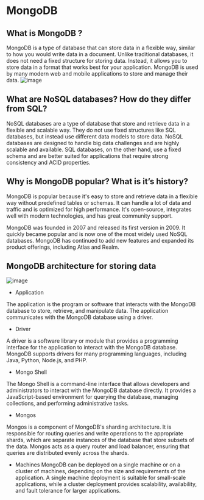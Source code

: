 # MongoDB

## What is MongoDB ?
MongoDB is a type of database that can store data in a flexible way, similar to how you would write data in a document. Unlike traditional databases,
it does not need a fixed structure for storing data. Instead, it allows you to store data in a format that works best for your application.
MongoDB is used by many modern web and mobile applications to store and manage their data.
![image](https://user-images.githubusercontent.com/129948378/233044098-e77acb64-21d2-46b6-8381-a16c38133f80.png)

## What are NoSQL databases? How do they differ from SQL?
NoSQL databases are a type of database that store and retrieve data in a flexible and scalable way. 
They do not use fixed structures like SQL databases, but instead use different data models to store data.
NoSQL databases are designed to handle big data challenges and are highly scalable and available. SQL databases, on the other hand, use a fixed schema and are better suited for applications that require strong consistency and ACID properties.

## Why is MongoDB popular? What is it’s history? 
MongoDB is popular because it's easy to store and retrieve data in a flexible way without predefined tables or schemas. 
It can handle a lot of data and traffic and is optimized for high performance. It's open-source, integrates well with modern technologies, and has great community support.

MongoDB was founded in 2007 and released its first version in 2009. It quickly became popular and is now one of the most widely used NoSQL databases. MongoDB has continued to add new features and expanded its product offerings, including Atlas and Realm.

## MongoDB architecture for storing data

![image](https://user-images.githubusercontent.com/129948378/233046695-9b9db41a-c1f1-4239-8b09-29ca201b26d9.png)

- Application

The application is the program or software that interacts with the MongoDB database to store, retrieve, and manipulate data. The application communicates with the MongoDB database using a driver.

- Driver

A driver is a software library or module that provides a programming interface for the application to interact with the MongoDB database. MongoDB supports drivers for many programming languages, including Java, Python, Node.js, and PHP.

- Mongo Shell 

The Mongo Shell is a command-line interface that allows developers and administrators to interact with the MongoDB database directly. It provides a JavaScript-based environment for querying the database, managing collections, and performing administrative tasks.

- Mongos

Mongos is a component of MongoDB's sharding architecture. It is responsible for routing queries and write operations to the appropriate shards, which are separate instances of the database that store subsets of the data. Mongos acts as a query router and load balancer, ensuring that queries are distributed evenly across the shards.

- Machines
MongoDB can be deployed on a single machine or on a cluster of machines, depending on the size and requirements of the application. A single machine deployment is suitable for small-scale applications, while a cluster deployment provides scalability, availability, and fault tolerance for larger applications.

